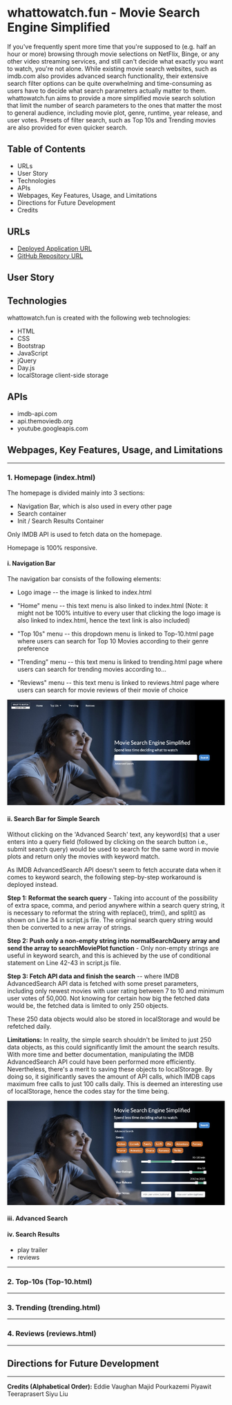 # whattowatch.fun - Movie Search Engine Simplified
If you've frequently spent more time that you're supposed to (e.g. half an hour or more) browsing through movie selections on NetFlix, Binge, or any other video streaming services, and still can't decide what exactly you want to watch, you're not alone. While existing movie search websites, such as imdb.com also provides advanced search functionality, their extensive search filter options can be quite overwhelming and time-consuming as users have to decide what search parameters actually matter to them. whattowatch.fun aims to provide a more simplified movie search solution that limit the number of search parameters to the ones that matter the most to general audience, including movie plot, genre, runtime, year release, and user votes. Presets of filter search, such as Top 10s and Trending movies are also provided for even quicker search.

## Table of Contents
- URLs
- User Story
- Technologies
- APIs
- Webpages, Key Features, Usage, and Limitations
- Directions for Future Development
- Credits

## URLs
- [Deployed Application URL](url)
- [GitHub Repository URL](https://github.com/E73707/Movie-search-engine)

## User Story


## Technologies
whattowatch.fun is created with the following web technologies:
- HTML
- CSS
- Bootstrap
- JavaScript
- jQuery
- Day.js
- localStorage client-side storage

## APIs
- imdb-api.com
- api.themoviedb.org
- youtube.googleapis.com

## Webpages, Key Features, Usage, and Limitations

--------------------------------------------------------

### **1. Homepage (index.html)**
The homepage is divided mainly into 3 sections:
- Navigation Bar, which is also used in every other page
- Search container
- Init / Search Results Container

Only IMDB API is used to fetch data on the homepage.

Homepage is 100% responsive.

#### **i. Navigation Bar**
The navigation bar consists of the following elements:

- Logo image -- the image is linked to index.html

- "Home" menu -- this text menu is also linked to index.html (Note: it might not be 100% intuitive to every user that clicking the logo image is also linked to index.html, hence the text link is also included)

- "Top 10s" menu -- this dropdown menu is linked to Top-10.html page where users can search for Top 10 Movies according to their genre preference

- "Trending" menu -- this text menu is linked to trending.html page where users can search for trending movies according to...

- "Reviews" menu -- this text menu is linked to reviews.html page where users can search for movie reviews of their movie of choice

<p align="left">
    <img src="./assets/img/readme/homepage-navbar-search-1400px-xxl.jpg">
</p>

#### **ii. Search Bar for Simple Search**
Without clicking on the 'Advanced Search' text, any keyword(s) that a user enters into a query field (followed by clicking on the search button i.e., submit search query) would be used to search for the same word in movie plots and return only the movies with keyword match.

As IMDB AdvancedSearch API doesn't seem to fetch accurate data when it comes to keyword search, the following step-by-step workaround is deployed instead.

**Step 1: Reformat the search query** - Taking into account of the possibility of extra space, comma, and period anywhere within a search query string, it is necessary to reformat the string with replace(), trim(), and split() as shown on Line 34 in script.js file. The original search query string would then be converted to a new array of strings.

**Step 2: Push only a non-empty string into normalSearchQuery array and send the array to searchMoviePlot function** - Only non-empty strings are useful in keyword search, and this is achieved by the use of conditional statement on Line 42-43 in script.js file.

**Step 3: Fetch API data and finish the search** -- where IMDB AdvancedSearch API data is fetched with some preset parameters, including only newest movies with user rating between 7 to 10 and minimum user votes of 50,000. Not knowing for certain how big the fetched data would be, the fetched data is limited to only 250 objects. 

These 250 data objects would also be stored in localStorage and would be refetched daily.

**Limitations:** 
In reality, the simple search shouldn't be limited to just 250 data objects, as this could significantly limit the amount the search results. With more time and better documentation, manipulating the IMDB AdvancedSearch API could have been performed more efficiently. Nevertheless, there's a merit to saving these objects to localStorage. By doing so, it siginificantly saves the amount of API calls, which IMDB caps maximum free calls to just 100 calls daily. This is deemed an interesting use of localStorage, hence the codes stay for the time being.

<p align="left">
    <img src="./assets/img/readme/homepage-advanced-search-1400px-xxl.jpg">
</p>

#### **iii. Advanced Search**


#### **iv. Search Results**

- play trailer
- reviews

--------------------------------------------------------
### **2. Top-10s (Top-10.html)**

--------------------------------------------------------
### **3. Trending (trending.html)**

--------------------------------------------------------
### **4. Reviews (reviews.html)**

--------------------------------------------------------
## Directions for Future Development

--------------------------------------------------------
**Credits (Alphabetical Order):**
Eddie Vaughan
Majid Pourkazemi
Piyawit Teeraprasert
Siyu Liu